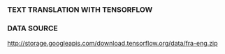 ### TEXT TRANSLATION WITH TENSORFLOW

### DATA SOURCE
http://storage.googleapis.com/download.tensorflow.org/data/fra-eng.zip
